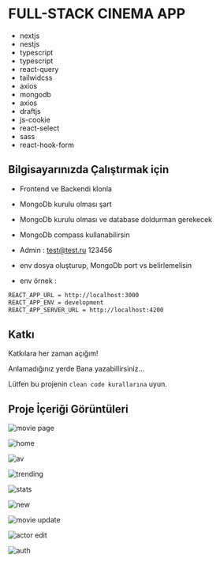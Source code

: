 

# FULL-STACK CINEMA APP

 * nextjs
 * nestjs
 * typescript
 * typescript
 * react-query
 * tailwidcss
 * axios
 * mongodb  
 * axios
 * draftjs
 * js-cookie
 * react-select
 * sass
 * react-hook-form







  
## Bilgisayarınızda Çalıştırmak için

* Frontend ve Backendi klonla
 * MongoDb kurulu olması şart
 * MongoDb kurulu olması ve  database doldurman gerekecek
 * MongoDb compass kullanabilirsin
 * Admin : test@test.ru 123456
 * env dosya oluşturup, MongoDb port vs belirlemelisin
 
* env örnek :
```bash
REACT_APP_URL = http://localhost:3000
REACT_APP_ENV = development
REACT_APP_SERVER_URL = http://localhost:4200
```



  
## Katkı

Katkılara her zaman açığım!

Anlamadığınız yerde Bana yazabillirsiniz...

Lütfen bu projenin `clean code kurallarına` uyun.

  
## Proje İçeriği Görüntüleri

![movie page](https://github.com/thekinv21/nextjs_movie_app/assets/92122363/dbb9bc8e-933e-44fa-b792-3ab65060271b)

![home](https://github.com/thekinv21/nextjs_movie_app/assets/92122363/97e6d2f4-520e-4279-898b-0963abd93114)

![av](https://github.com/thekinv21/nextjs_movie_app/assets/92122363/162edaed-c6c6-4faa-8893-fed78fe53495)

![trending](https://github.com/thekinv21/nextjs_movie_app/assets/92122363/ce53b53a-702e-43db-a598-7f4fe94733a6)

![stats](https://github.com/thekinv21/nextjs_movie_app/assets/92122363/b4b6e243-1ba0-4542-9f4d-7f3a60d75b9f)

![new](https://github.com/thekinv21/nextjs_movie_app/assets/92122363/4dd2cbe3-48de-4440-99d4-b20615daeb78)

![movie update](https://github.com/thekinv21/nextjs_movie_app/assets/92122363/cd327c5c-d3ca-45a8-8abc-5108ec926ed5)

![actor edit](https://github.com/thekinv21/nextjs_movie_app/assets/92122363/4f7705f8-3fc1-46b0-b7df-7f22f1eee56a)

![auth](https://github.com/thekinv21/nextjs_movie_app/assets/92122363/58542233-d949-4b49-b62d-219095e6e8bf)


  

